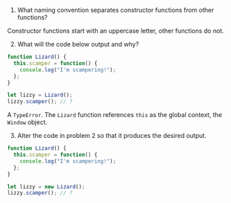 1. What naming convention separates constructor functions from other functions?

Constructor functions start with an uppercase letter, other functions do not.

2. What will the code below output and why?
```JavaScript
function Lizard() {
  this.scamper = function() {
    console.log("I'm scampering!");
  };
}

let lizzy = Lizard();
lizzy.scamper(); // ?
```
A `TypeError`. The `Lizard` function references `this` as the global context, the `Window` object.

3. Alter the code in problem 2 so that it produces the desired output.

```JavaScript
function Lizard() {
  this.scamper = function() {
    console.log("I'm scampering!");
  };
}

let lizzy = new Lizard();
lizzy.scamper(); // ?
```
